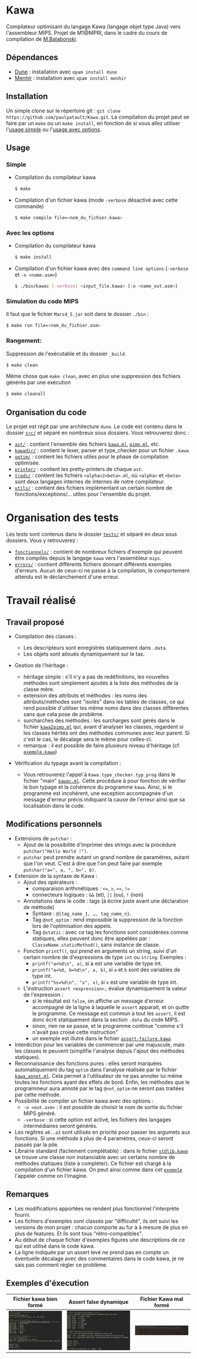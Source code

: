# Kawa

Compilateur optimisant du langage Kawa (langage objet type Java) vers l'assembleur MIPS.
Projet de M1@MPRI, dans le cadre du cours de compilation de [M.Balabonski](https://www.lri.fr/~blsk/).

## Dépendances

- [Dune](https://dune.build) : installation avec `opam install dune`
- [Menhir](http://gallium.inria.fr/~fpottier/menhir/) : installation avec `opam install menhir`

## Installation

Un simple clone sur le répertoire git : `git clone https://github.com/paulpatault/Kawa.git`.
La compilation du projet peut se faire par un `make` ou un `make install`, en fonction de
si vous allez utiliser l'[usage simple](https://github.com/paulpatault/Kawa#simple)
ou l'[usage avec options](https://github.com/paulpatault/Kawa#avec-les-options).

## Usage

### Simple
  + Compilation du compilateur kawa
      ```bash
      $ make
      ```
  + Compilation d'un fichier kawa (mode `-verbose` désactivé avec cette commande)
      ```bash
      $ make compile file=<nom_du_fichier.kawa>
      ```

### Avec les options
+ Compilation du compilateur kawa
    ```bash
    $ make install
    ```
+ Compilation d'un fichier kawa avec des `command line options` (`-verbose` et `-o <name.asm>`)
    ```bash
    $ ./bin/kawac [-verbose] <input_file.kawa> [-o <name_out.asm>]
    ```

### Simulation du code MIPS
Il faut que le fichier `Mars4_5.jar` soit dans le dossier `./bin` :
  ```bash
  $ make run file=<nom_du_fichier.asm>
  ```

### Rangement:
Suppression de l'exécutable et du dossier `_build`
```bash
$ make clean
```
Même chose que `make clean`, avec en plus une suppression des fichiers générés par une exécution
```bash
$ make cleanall
```

## Organisation du code
Le projet est régit par une architecture `dune`.
Le code est contenu dans le dossier [`src/`](./src) et séparé en nombreux sous dossiers.
Vous retrouverez donc :
- [`ast/`](./src/ast) : contient l'ensemble des fichiers [`kawa.ml`](./src/ast/kawa.ml), [`pimp.ml`](./src/ast/pimp.ml), etc.
- [`kawadir/`](./src/kawadir) : contient le lexer, parser et type\_checker pour un fichier `.kawa`.
- [`optim/`](./src/optim) : contient les fichiers utiles pour le phase de compilation optimisée.
- [`printer/`](./src/printer) : contient les pretty-printers de chaque `ast`.
- [`trads/`](./src/trads) : contient les fichiers `<alpha>2<beta>.ml`, où `<alpha>` et `<beta>` sont deux
  langages internes de internes de notre compilateur.
- [`utils/`](./src/utils) : contient des fichiers implémentant un certain nombre de fonctions/exceptions/...
  utiles pour l'ensemble du projet.

# Organisation des tests
Les tests sont contenus dans le dossier [`tests/`](./tests) et séparé en deux sous dossiers.
Vous y retrouverez :
- [`fonctionnels/`](./tests/fonctionnels) : contient de nombreux fichiers d'exemple qui peuvent être compilés depuis
  le langage `kawa` vers l'assembleur `mips`.
- [`errors/`](./tests/errors) : contient différents fichiers donnant différents exemples d'erreurs.
  Aucun de ceux-ci ne passe à la compilation, le comportement attendu est le déclanchement
  d'une erreur.

# Travail réalisé
## Travail proposé
- Compilation des classes :
  - Les descripteurs sont enregistrés statiquement dans `.data`.
  - Les objets sont alloués dynamiquement sur le tas.
- Gestion de l'héritage :
  - héritage simple : s'il n'y a pas de redéfinitions, les nouvelles méthodes sont simplement ajoutés
  à la liste des méthodes de la classe mère.
  - extension des attributs et méthodes : les noms des attributs/méthodes sont "isolés" dans
  les tables de classes, ce qui rend possible d'utiliser les même noms dans des classes
  différentes sans que cela pose de problème.
  - surcharches des méthodes : les surcharges sont gérés dans le fichier [`kawa2pimp.ml`](./src/trads/kawa2pimp.ml)
  qui, avant d'analyser les classes, regardent si les classes hérités ont des méthodes communes
  avec leur parent. Si c'est le cas, le décalage sera le même pour celles-ci.
  - remarque : il est possible de faire plusieurs niveau d'héritage (cf. [`exemple.kawa`](./tests/fonctionnels/6-heritage-complexe.kawa))

- Vérification du typage avant la compilation :
  - Vous retrouverez l'appel à `Kawa.type_checker.typ_prog` dans le fichier "main" [`kawac.ml`](./src/kawac.ml).
  Cette procédure à pour fonction de vérifier le bon typage et la cohérence du programme `kawa`.
  Ainsi, si le programme est incohérent, une exception accompagnée d'un message d'erreur
  précis indiquant la cause de l'erreur ainsi que sa localisation dans le code.

## Modifications personnels
- Extensions de `putchar` :
  - Ajout de la possibilité d'imprimer des strings avec la procédure `putchar("Hello World !")`.
  - `putchar` peut prendre autant un grand nombre de paramètres, autant que l'on veut. C'est à dire
  que l'on peut faire par exemple `putchar("a=", a, ", b=", b)`.
- Extension de la syntaxe de Kawa :
  - Ajout des opérateurs :
    - comparaison arithmétiques : `<=`, `>`, `>=`, `!=`
    - connecteurs logiques : `&&` (et), `||` (ou), `!` (non)
  - Annotations dans le code : tags (à écrire juste avant une déclaration de méthode)
    - Syntaxe : `@{tag_name_1, …, tag_name_n}`.
    - Tag `@not_optim` : rend impossible la suppression de la fonction lors de l'optimisation des appels.
    - Tag `@static` : avec ce tag les fonctions sont considérées comme statiques, elles peuvent donc être appelées par : `ClasseName.staticMethod()`, sans instance de classe.
  - Fonction `printf()`, qui prend en arguments un string, suivi d'un certain nombre de d'expressions de type `int` ou `string`. Exemples :
    - `printf("a=%d\n", a)`, si a est une variable de type int.
    - `printf("a=%d, b=%d\n", a, b)`, si `a` et `b` sont des variables de type int.
    - `printf("%s=%d\n", "x", x)`, si `x` est une variable de type int.
  - L'instruction `assert <expression>;` évalue dynamiquement la valeur de l'expression :
    - si le résultat est `false`, on affiche un message d'erreur accompagné de la ligne à laquelle le `assert` apparait, et on quitte le programme. Ce message est commun à tout les `assert`, il est donc écrit statiquement dans la section `.data` du code MIPS.
    - sinon, rien ne se passe, et le programme continue "comme s'il n'avait pas croisé cette instruction"
    - un exemple est illutré dans le fichier [`assert-failure.kawa`](./tests/errors/assert-failure.kawa)
- Interdiction pour les variables de commencer par une majuscule, mais les classes le peuvent (simplifie l'analyse depuis l'ajout des méthodes statiques).
- Reconnaissance des fonctions pures : elles seront marquées automatiquement du tag `optim`
  dans l'analyse réalisée par le fichier [`kawa_annot.ml`](./src/kawadir/kawa_annot.ml).
  Cela permet à l'utilisateur de ne pas annoter lui même toutes les fonctions ayant des effets de bord.
  Enfin, les méthodes que le programmeur aura annoté par le tag `@not_optim` ne seront pas traitées
  par cette méthode.
- Possibilité de compiler un fichier kawa avec des options :
  - `-o <out.asm>` : il est possible de choisir le nom de sortie du fichier MIPS généré.
  - `-verbose` : si cette option est activé, les fichiers des langages intermédiaires seront générés.
- Les regitres `a0..a3` sont utilisés en priorité pour passer les argumets aux fonctions. Si
  une méthode à plus de 4 paramètres, ceux-ci seront passés par la pile.
- Librairie standard (facilement complétable) : dans le fichier [`stdlib.kawa`](./stdlib/stdlib.kawa)
  se trouve une classe non instanciable avec un certains nombre de méthodes statiques (liste à compléter).
  Ce fichier est chargé à la compilation d'un fichier kawa. On peut ainsi comme dans cet
  [`exemple`](./tests/fonctionnels/11-use_stdlib.kawa) l'appeler comme on l'imagine.


## Remarques
- Les modifications apportées ne rendent plus fonctionnel l'interprète fourni.
- Les fichiers d'exemples sont classés par "difficulté", ils ont suivi les versions de mon projet :
  chacun comporte au fur à à mesure de plus en plus de features. Et ils sont tous "rétro-compatibles".
- Au début de chaque fichier d'exemples figures une descriptions de ce qui est utilisé dans le code kawa.
- La ligne indiquée par un assert levé ne prend pas en compte un éventuelle décalage avec des
  commentaires dans le code kawa, je ne sais pas comment régler ce problème.

## Exemples d'éxecution

| Fichier kawa bien formé | Assert false dynamique | Fichier Kawa mal formé |
|-|-|-|
| ![](./utils/assets/run-full.png) | ![](./utils/assets/run-2.png) | ![](./utils/assets/run-error-1.png) |

